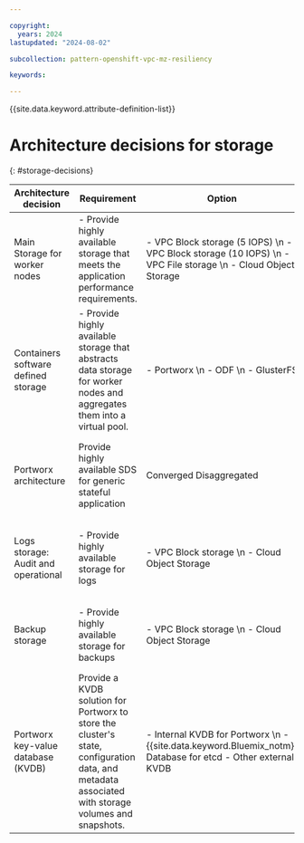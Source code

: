 ```yaml
---

copyright:
  years: 2024
lastupdated: "2024-08-02"

subcollection: pattern-openshift-vpc-mz-resiliency

keywords:

---
```


{{site.data.keyword.attribute-definition-list}}

# Architecture decisions for storage
{: #storage-decisions}

| Architecture decision | Requirement |  Option | Decision | Rationale |
| -------------- | -------------- | -------------- | -------------- | -------------- |
| Main Storage for worker nodes       | - Provide highly available storage that meets the application performance requirements.                                                            | - VPC Block storage (5 IOPS) \n - VPC Block storage (10 IOPS) \n - VPC File storage \n - Cloud Object Storage  |  VPC Block storage (10 IOPS) performance for production environment | For Portworx across multi zone. Also, Cloud drives allow to dynamically provision the Portworx volumes. Portworx requires raw and unformatted block storage.                                                                                                                                                                                                                       |
| Containers software defined storage | - Provide highly available storage that abstracts data storage for worker nodes and aggregates them into a virtual pool.                          | - Portworx \n - ODF \n - GlusterFS                                                                          | Portworx                                                               | For persistent storage across multizone for stateful containerized apps. Portworx provides multiple data access mode like ReadWriteMany(RWX). Portworx provides persistent volume with high availability and disaster recovery as well as data protection for backup and recovery.                                                                                                       |
| Portworx architecture               | Provide highly available SDS for generic stateful application                                                                                      | Converged Disaggregated                                                                                | Converged: Each worker node has the role of both computer and storage | Each worker node is connected to VPC Block Storage, which provides reasonable performance for most workloads. Depending on the type of workloads, the disaggregated architecture might be suitable.                                                                                                                                                                            |
| Logs storage: Audit and operational  | - Provide highly available storage for logs                                                                                                        | - VPC Block storage  \n - Cloud Object Storage                                                      | VPC Block storage                                                      | Built-in Red Hat OpenShift monitoring tools are used to and can be installed by using the cluster logging operator. The cluster logging instance needs an {{site.data.keyword.Bluemix_notm}} Block Storage class.                                                                                                                                                                                                  |
| Backup storage                      | - Provide highly available storage for backups                                                                                                     | - VPC Block storage  \n - Cloud Object Storage                                                            | Cloud Object Storage                                                                    | Cloud Object Storage provides low-cost, high available storage for data backups. Cloud Object Storage can be cross-region for data backups to enable recovery if a region outage occurs.                                                                                                                                                                                      |
| Portworx key-value database (KVDB)  | Provide a KVDB solution for Portworx to store the cluster's state, configuration data, and metadata associated with storage volumes and snapshots. | - Internal KVDB for Portworx \n - {{site.data.keyword.Bluemix_notm}} Database for etcd - Other external KVDB                        | Internal KVDB for Portworx                                             | Portworx recommends by using the built-in internal KVDB for your Portworx cluster except when configuring a synchronous disaster recovery setup. For setting up an external KVDB, see [Setting up a Databases for etcd service instance](/docs/containers?topic=containers-storage_portworx_kv_store#portworx-kv-db).  |

